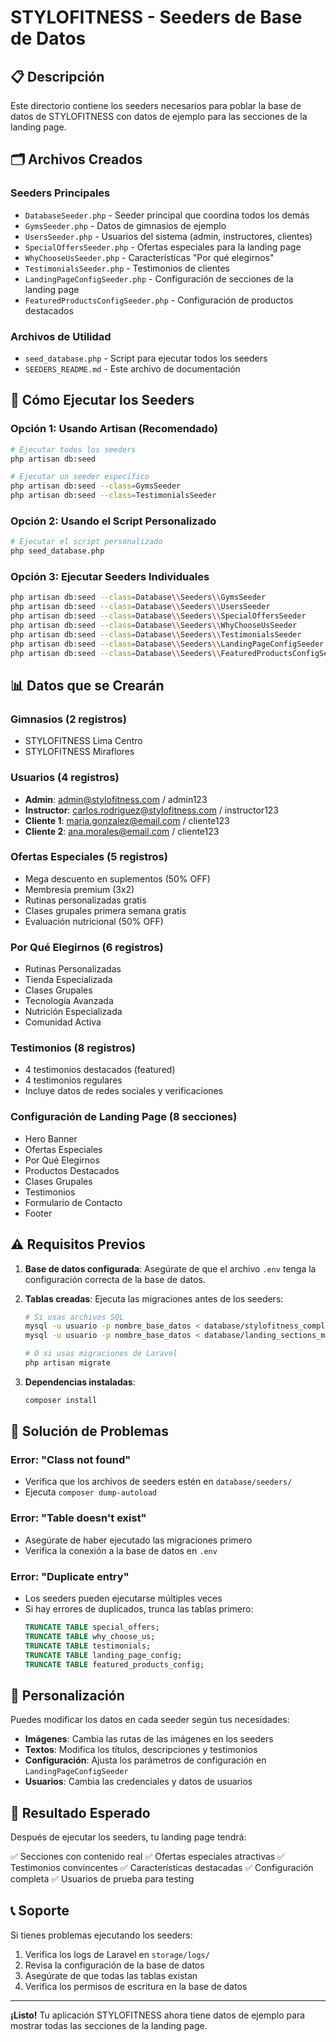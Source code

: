 # STYLOFITNESS - Seeders de Base de Datos

## 📋 Descripción

Este directorio contiene los seeders necesarios para poblar la base de datos de STYLOFITNESS con datos de ejemplo para las secciones de la landing page.

## 🗂️ Archivos Creados

### Seeders Principales
- `DatabaseSeeder.php` - Seeder principal que coordina todos los demás
- `GymsSeeder.php` - Datos de gimnasios de ejemplo
- `UsersSeeder.php` - Usuarios del sistema (admin, instructores, clientes)
- `SpecialOffersSeeder.php` - Ofertas especiales para la landing page
- `WhyChooseUsSeeder.php` - Características "Por qué elegirnos"
- `TestimonialsSeeder.php` - Testimonios de clientes
- `LandingPageConfigSeeder.php` - Configuración de secciones de la landing page
- `FeaturedProductsConfigSeeder.php` - Configuración de productos destacados

### Archivos de Utilidad
- `seed_database.php` - Script para ejecutar todos los seeders
- `SEEDERS_README.md` - Este archivo de documentación

## 🚀 Cómo Ejecutar los Seeders

### Opción 1: Usando Artisan (Recomendado)
```bash
# Ejecutar todos los seeders
php artisan db:seed

# Ejecutar un seeder específico
php artisan db:seed --class=GymsSeeder
php artisan db:seed --class=TestimonialsSeeder
```

### Opción 2: Usando el Script Personalizado
```bash
# Ejecutar el script personalizado
php seed_database.php
```

### Opción 3: Ejecutar Seeders Individuales
```bash
php artisan db:seed --class=Database\\Seeders\\GymsSeeder
php artisan db:seed --class=Database\\Seeders\\UsersSeeder
php artisan db:seed --class=Database\\Seeders\\SpecialOffersSeeder
php artisan db:seed --class=Database\\Seeders\\WhyChooseUsSeeder
php artisan db:seed --class=Database\\Seeders\\TestimonialsSeeder
php artisan db:seed --class=Database\\Seeders\\LandingPageConfigSeeder
php artisan db:seed --class=Database\\Seeders\\FeaturedProductsConfigSeeder
```

## 📊 Datos que se Crearán

### Gimnasios (2 registros)
- STYLOFITNESS Lima Centro
- STYLOFITNESS Miraflores

### Usuarios (4 registros)
- **Admin**: admin@stylofitness.com / admin123
- **Instructor**: carlos.rodriguez@stylofitness.com / instructor123
- **Cliente 1**: maria.gonzalez@email.com / cliente123
- **Cliente 2**: ana.morales@email.com / cliente123

### Ofertas Especiales (5 registros)
- Mega descuento en suplementos (50% OFF)
- Membresía premium (3x2)
- Rutinas personalizadas gratis
- Clases grupales primera semana gratis
- Evaluación nutricional (50% OFF)

### Por Qué Elegirnos (6 registros)
- Rutinas Personalizadas
- Tienda Especializada
- Clases Grupales
- Tecnología Avanzada
- Nutrición Especializada
- Comunidad Activa

### Testimonios (8 registros)
- 4 testimonios destacados (featured)
- 4 testimonios regulares
- Incluye datos de redes sociales y verificaciones

### Configuración de Landing Page (8 secciones)
- Hero Banner
- Ofertas Especiales
- Por Qué Elegirnos
- Productos Destacados
- Clases Grupales
- Testimonios
- Formulario de Contacto
- Footer

## ⚠️ Requisitos Previos

1. **Base de datos configurada**: Asegúrate de que el archivo `.env` tenga la configuración correcta de la base de datos.

2. **Tablas creadas**: Ejecuta las migraciones antes de los seeders:
   ```bash
   # Si usas archivos SQL
   mysql -u usuario -p nombre_base_datos < database/stylofitness_complete.sql
   mysql -u usuario -p nombre_base_datos < database/landing_sections_migration.sql
   
   # O si usas migraciones de Laravel
   php artisan migrate
   ```

3. **Dependencias instaladas**:
   ```bash
   composer install
   ```

## 🔧 Solución de Problemas

### Error: "Class not found"
- Verifica que los archivos de seeders estén en `database/seeders/`
- Ejecuta `composer dump-autoload`

### Error: "Table doesn't exist"
- Asegúrate de haber ejecutado las migraciones primero
- Verifica la conexión a la base de datos en `.env`

### Error: "Duplicate entry"
- Los seeders pueden ejecutarse múltiples veces
- Si hay errores de duplicados, trunca las tablas primero:
  ```sql
  TRUNCATE TABLE special_offers;
  TRUNCATE TABLE why_choose_us;
  TRUNCATE TABLE testimonials;
  TRUNCATE TABLE landing_page_config;
  TRUNCATE TABLE featured_products_config;
  ```

## 📝 Personalización

Puedes modificar los datos en cada seeder según tus necesidades:

- **Imágenes**: Cambia las rutas de las imágenes en los seeders
- **Textos**: Modifica los títulos, descripciones y testimonios
- **Configuración**: Ajusta los parámetros de configuración en `LandingPageConfigSeeder`
- **Usuarios**: Cambia las credenciales y datos de usuarios

## 🎯 Resultado Esperado

Después de ejecutar los seeders, tu landing page tendrá:

✅ Secciones con contenido real
✅ Ofertas especiales atractivas
✅ Testimonios convincentes
✅ Características destacadas
✅ Configuración completa
✅ Usuarios de prueba para testing

## 📞 Soporte

Si tienes problemas ejecutando los seeders:

1. Verifica los logs de Laravel en `storage/logs/`
2. Revisa la configuración de la base de datos
3. Asegúrate de que todas las tablas existan
4. Verifica los permisos de escritura en la base de datos

---

**¡Listo!** Tu aplicación STYLOFITNESS ahora tiene datos de ejemplo para mostrar todas las secciones de la landing page.